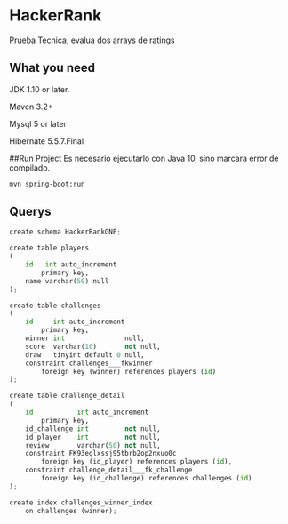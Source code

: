 # HackerRank

Prueba Tecnica, evalua dos arrays de ratings

## What you need

JDK 1.10 or later.

Maven 3.2+

Mysql 5 or later

Hibernate 5.5.7.Final

##Run Project
Es necesario ejecutarlo con Java 10, sino marcara error de compilado.
```bash
mvn spring-boot:run
```

## Querys

```python
create schema HackerRankGNP;

create table players
(
    id   int auto_increment
        primary key,
    name varchar(50) null
);

create table challenges
(
    id     int auto_increment
        primary key,
    winner int               null,
    score  varchar(10)       not null,
    draw   tinyint default 0 null,
    constraint challenges___fkwinner
        foreign key (winner) references players (id)
);

create table challenge_detail
(
    id           int auto_increment
        primary key,
    id_challenge int         not null,
    id_player    int         not null,
    review       varchar(50) not null,
    constraint FK93eglxssj95tbrb2op2nxuo0c
        foreign key (id_player) references players (id),
    constraint challenge_detail___fk_challenge
        foreign key (id_challenge) references challenges (id)
);

create index challenges_winner_index
    on challenges (winner);

```